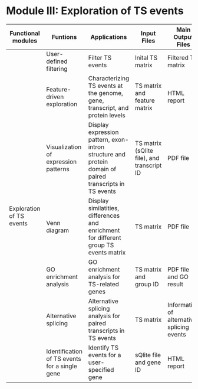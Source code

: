 # **Module III: Exploration of TS events**
<table class="fl-table">
        <thead>
        <tr>
            <th width="15%">Functional modules</th>
            <th width="15%">Funtions</th>
            <th width="20%">Applications</th>
            <th width="20%">Input Files</th>
            <th width="15%">Main Output Files</th>
			<th width="15%">Programs</th>
        </tr>
        </thead>
        <tbody>
        <tr>
            <td rowspan="8">Exploration of TS events</td>
        </tr>
        <tr>
            <td>User-defined filtering</td>
            <td>Filter TS events</td>
            <td>Inital TS matrix</td>
            <td>Filtered TS matrix</td>
			<td>In-house scripts</td>
        </tr>
        <tr>
            <td>Feature-driven exploration</td>
            <td>Characterizing TS events at the genome, gene, transcript, and protein levels</td>
            <td>TS matrix and feature matrix</td>
            <td>HTML report</td>	
			<td>In-house scripts</td>
        </tr>
		 <tr>
            <td>Visualization of expression patterns</td>
            <td>Display expression pattern, exon-intron structure and protein domain of paired transcripts in TS events</td>
            <td>TS matrix (sQlite file), and transcript ID </td>
            <td>PDF file</td>	
			<td>In-house scripts</td>
        </tr>
		 <tr>
            <td>Venn diagram</td>
            <td>Display similatities, differences and enrichment for different group TS events matrix</td>
            <td>TS matrix</td>
            <td>PDF file</td>	
			<td><a href="https://cran.r-project.org/web/packages/UpSetR/index.html">VennDiagram,UpSetR</a></td>
        </tr>
		 <tr>
            <td>GO enrichment analysis</td>
            <td>GO enrichment analysis for TS-related genes</td>
            <td>TS matrix and group ID</td>
            <td>PDF file and GO result</td>	
			<td><a href="https://bioconductor.org/packages/release/bioc/html/topGO.html">topGO</a></td>
        </tr>
		 <tr>
            <td>Alternative splicing</td>
            <td>Alternative splicing analysis for paired transcripts in TS events</td>
            <td>TS matrix</td>
            <td>Information of alternative splicing events</td>	
			<td><a href="https://bioconductor.org/packages/release/bioc/html/IsoformSwitchAnalyzeR.html">IsoformSwitchAnalyzeR</a></td>
        </tr>
		 <tr>
            <td>Identification of TS events for a single gene</td>
            <td>Identify TS events for a user-specified gene</td>
            <td>sQlite file and gene ID</td>
            <td>HTML report</td>	
			<td><a href="https://github.com/wyguo/TSIS">TSIS</a>,<a href="http://www.zzlab.net/GAPIT/">GAPIT</a></td>
        </tr>
        <tbody>
 </table>